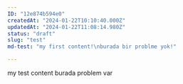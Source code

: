 ```yaml
---
ID: "12e874b594e0"
createdAt: "2024-01-22T10:10:40.000Z"
updatedAt: "2024-01-22T11:08:14.980Z"
status: "draft"
slug: "test"
md-test: "my first content!\nburada bir problme yok!"

---
```

my test content
burada problem var